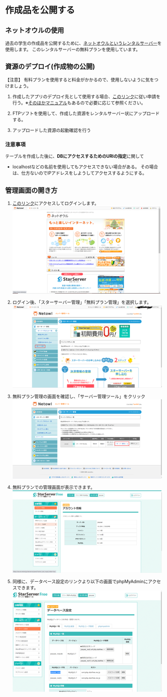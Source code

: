 # 作成品を公開する

## ネットオウルの使用
過去の学生の作成品を公開するために、[ネットオウルというレンタルサーバー](https://secure.netowl.jp/)を使用します。
このレンタルサーバーの無料プランを使用しています。

## 資源のデプロイ(作成物の公開)
【注意】
有料プランを使用すると料金がかかるので、使用しないように気をつけましょう。

1. 作成したアプリのデプロイ先として使用する場合、[このリンク](https://www.star.ne.jp/free/manual/contract_application_1.php)に従い申請を行う。※[そのほかマニュアル](https://www.star.ne.jp/free/manual/free.php)もあるので必要に応じて参照ください。

2. FTPソフトを使用して、作成した資源をレンタルサーバー状にアップロードする。

3. アップロードした資源の起動確認を行う

### 注意事項
テーブルを作成した後に、**DBにアクセスするためのURIの指定**に関して
* localhostなどの名前を使用してもアクセスできない場合がある。
 その場合は、仕方ないのでIPアドレスをしようしてアクセスするようにする。


## 管理画面の開き方
1. [このリンク](https://www.netowl.jp/)にアクセスしてログインします。
![NetowlHP](./img/netowlLogin.png)

2. ログイン後、「スターサーバー管理」「無料プラン管理」を選択します。
![FreePlan](./img/freePlan.png)

3. 無料プラン管理の画面を確認し、「サーバー管理ツール」をクリック
![Tool](./img/freeTool.png)

4. 無料プランでの管理画面が表示できます。
![](./img/FreePlanLoggedIn.png)

5. 同様に、データベース設定のリンクより以下の画面でphpMyAdminにアクセスできます。
![](./img/dbSetting.png)
